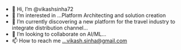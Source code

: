 - 👋 Hi, I’m @vikashsinha72
- 👀 I’m interested in ...Platform Architecting and solution creation
- 🌱 I’m currently discovering a new platform for the travel industry to integrate distribution channel...
- 💞️ I’m looking to collaborate on AI/ML...
- 📫 How to reach me ...vikash.sinha@gmail.com

<!---
vikashsinha72/vikashsinha72 is a ✨ special ✨ repository because its `README.md` (this file) appears on your GitHub profile.
You can click the Preview link to take a look at your changes.
--->
